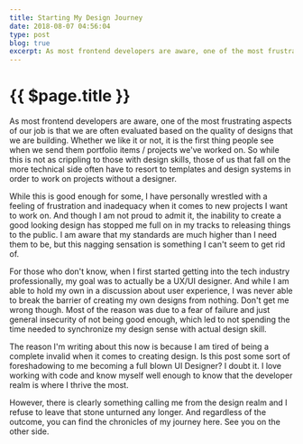 ```yaml
---
title: Starting My Design Journey
date: 2018-08-07 04:56:04
type: post
blog: true
excerpt: As most frontend developers are aware, one of the most frustrating aspects of our job is that we are often evaluated based on the quality of designs that we are building. Whether we like it or not, it is the first thing people see when we send them portfolio items / projects we've worked on. So while this is not as crippling to those with design skills, those of us that fall on the more technical side often have to resort to templates and design systems in order to work on projects without a designer.
---
```


# {{ $page.title }}

As most frontend developers are aware, one of the most frustrating aspects of our job is that we are often evaluated based on the quality of designs that we are building. Whether we like it or not, it is the first thing people see when we send them portfolio items / projects we've worked on. So while this is not as crippling to those with design skills, those of us that fall on the more technical side often have to resort to templates and design systems in order to work on projects without a designer.

While this is good enough for some, I have personally wrestled with a feeling of frustration and inadequacy when it comes to new projects I want to work on. And though I am not proud to admit it, the inability to create a good looking design has stopped me full on in my tracks to releasing things to the public. I am aware that my standards are much higher than I need them to be, but this nagging sensation is something I can't seem to get rid of.

For those who don't know, when I first started getting into the tech industry professionally, my goal was to actually be a UX/UI designer. And while I am able to hold my own in a discussion about user experience, I was never able to break the barrier of creating my own designs from nothing. Don't get me wrong though. Most of the reason was due to a fear of failure and just general insecurity of not being good enough, which led to not spending the time needed to synchronize my design sense with actual design skill.

The reason I'm writing about this now is because I am tired of being a complete invalid when it comes to creating design. Is this post some sort of foreshadowing to me becoming a full blown UI Designer? I doubt it. I love working with code and know myself well enough to know that the developer realm is where I thrive the most.

However, there is clearly something calling me from the design realm and I refuse to leave that stone unturned any longer. And regardless of the outcome, you can find the chronicles of my journey here. See you on the other side.
